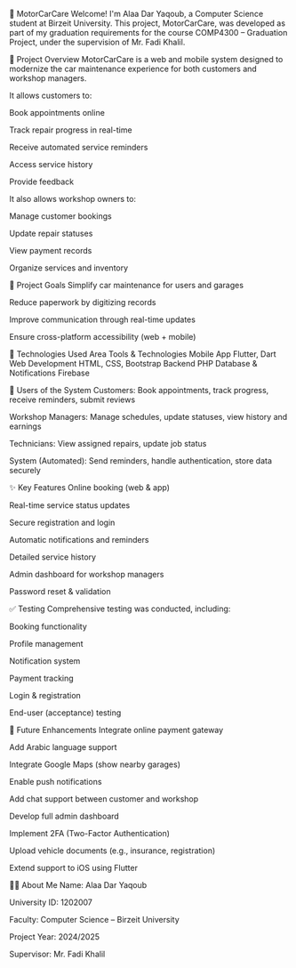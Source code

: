 🚗 MotorCarCare
Welcome! I'm Alaa Dar Yaqoub, a Computer Science student at Birzeit University. This project, MotorCarCare, was developed as part of my graduation requirements for the course COMP4300 – Graduation Project, under the supervision of Mr. Fadi Khalil.

📌 Project Overview
MotorCarCare is a web and mobile system designed to modernize the car maintenance experience for both customers and workshop managers.

It allows customers to:

Book appointments online

Track repair progress in real-time

Receive automated service reminders

Access service history

Provide feedback

It also allows workshop owners to:

Manage customer bookings

Update repair statuses

View payment records

Organize services and inventory

🎯 Project Goals
Simplify car maintenance for users and garages

Reduce paperwork by digitizing records

Improve communication through real-time updates

Ensure cross-platform accessibility (web + mobile)

🧰 Technologies Used
Area	Tools & Technologies
Mobile App	Flutter, Dart
Web Development	HTML, CSS, Bootstrap
Backend	PHP
Database & Notifications	Firebase

👥 Users of the System
Customers: Book appointments, track progress, receive reminders, submit reviews

Workshop Managers: Manage schedules, update statuses, view history and earnings

Technicians: View assigned repairs, update job status

System (Automated): Send reminders, handle authentication, store data securely

✨ Key Features
Online booking (web & app)

Real-time service status updates

Secure registration and login

Automatic notifications and reminders

Detailed service history

Admin dashboard for workshop managers

Password reset & validation

✅ Testing
Comprehensive testing was conducted, including:

Booking functionality

Profile management

Notification system

Payment tracking

Login & registration

End-user (acceptance) testing

🚀 Future Enhancements
Integrate online payment gateway

Add Arabic language support

Integrate Google Maps (show nearby garages)

Enable push notifications

Add chat support between customer and workshop

Develop full admin dashboard

Implement 2FA (Two-Factor Authentication)

Upload vehicle documents (e.g., insurance, registration)

Extend support to iOS using Flutter

👩‍💻 About Me
Name: Alaa Dar Yaqoub

University ID: 1202007

Faculty: Computer Science – Birzeit University

Project Year: 2024/2025

Supervisor: Mr. Fadi Khalil

